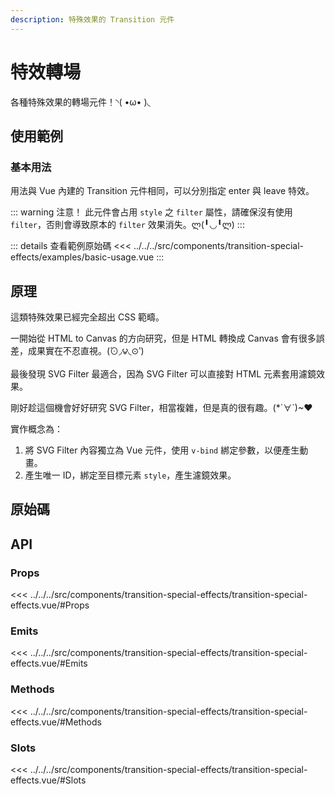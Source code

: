```yaml
---
description: 特殊效果的 Transition 元件
---
```


<script setup>
import SourceLinkList from '../../../src/components/source-link-list.vue'

import BasicUsage from '../../../src/components/transition-special-effects/examples/basic-usage.vue'
</script>

# 特效轉場 <Badge type="info" text="transition" />

各種特殊效果的轉場元件！◝( •ω• )◟

## 使用範例

### 基本用法

用法與 Vue 內建的 Transition 元件相同，可以分別指定 enter 與 leave 特效。

::: warning 注意！
此元件會占用 `style` 之 `filter` 屬性，請確保沒有使用 `filter`，否則會導致原本的 `filter` 效果消失。ლ(╹◡╹ლ)
:::

<basic-usage/>

::: details 查看範例原始碼
<<< ../../../src/components/transition-special-effects/examples/basic-usage.vue
:::

## 原理

這類特殊效果已經完全超出 CSS 範疇。

一開始從 HTML to Canvas 的方向研究，但是 HTML 轉換成 Canvas 會有很多誤差，成果實在不忍直視。(́⊙◞౪◟⊙‵)

最後發現 SVG Filter 最適合，因為 SVG Filter 可以直接對 HTML 元素套用濾鏡效果。

剛好趁這個機會好好研究 SVG Filter，相當複雜，但是真的很有趣。(*´∀`)~♥

實作概念為：

1. 將 SVG Filter 內容獨立為 Vue 元件，使用 `v-bind` 綁定參數，以便產生動畫。
1. 產生唯一 ID，綁定至目標元素 `style`，產生濾鏡效果。

## 原始碼

<source-link-list name="transition-special-effects"/>

## API

### Props

<<< ../../../src/components/transition-special-effects/transition-special-effects.vue/#Props

### Emits

<<< ../../../src/components/transition-special-effects/transition-special-effects.vue/#Emits

### Methods

<<< ../../../src/components/transition-special-effects/transition-special-effects.vue/#Methods

### Slots

<<< ../../../src/components/transition-special-effects/transition-special-effects.vue/#Slots
